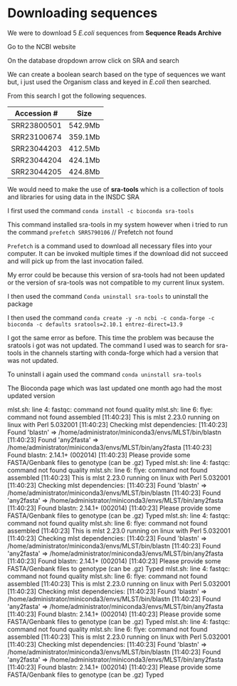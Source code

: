 # Downloading sequences

We were to download 5 *E.coli* sequences from **Sequence Reads Archive** 

Go to the NCBI website

On the database dropdown arrow click on SRA and search

We can create a boolean search based on the type of sequences we want but, i just used the Organism class and keyed in *E.coli*  then searched.

From this search I got the following sequences.


| Accession #| Size      |
|------------|-----------|
|SRR23800501 | 542.9Mb   |
|SRR23100674 | 359.1Mb   |
|SRR23044203 | 412.5Mb   |
|SRR23044204 | 424.1Mb   |
|SRR23044205 | 424.8Mb   |


We would need to make the use of **sra-tools** which is a collection of tools and libraries for using data in the INSDC SRA

I first used the command `conda install -c bioconda sra-tools`

This command installed sra-tools in my system however when i tried to run the command `prefetch SRR5790106` // Prefetch not found

`Prefetch` is a command used to download all necessary files into your computer. It can be invoked multiple times if the download did not succeed and will pick up from the last invocation failed. 

My error could be  because this version of sra-tools had not been updated or the version of sra-tools was not compatible to my current linux system.

I then used the command `Conda uninstall sra-tools` to uninstall the package

I then used the command `conda create -y -n ncbi -c conda-forge -c bioconda -c defaults sratools=2.10.1 entrez-direct=13.9`

I got the same error as before. This time the problem was because the sratools i got was not updated. The command I used was to search for sra-tools in the channels starting with conda-forge which had a version that was not updated.

To uninstall i again used the command `conda uninstall sra-tools`

The Bioconda page which was last updated one month ago had the most updated version 





mlst.sh: line 4: fastqc: command not found
quality
mlst.sh: line 6: flye: command not found
assembled
[11:40:23] This is mlst 2.23.0 running on linux with Perl 5.032001
[11:40:23] Checking mlst dependencies:
[11:40:23] Found 'blastn' => /home/administrator/miniconda3/envs/MLST/bin/blastn
[11:40:23] Found 'any2fasta' => /home/administrator/miniconda3/envs/MLST/bin/any2fasta
[11:40:23] Found blastn: 2.14.1+ (002014)
[11:40:23] Please provide some FASTA/Genbank files to genotype (can be .gz)
Typed
mlst.sh: line 4: fastqc: command not found
quality
mlst.sh: line 6: flye: command not found
assembled
[11:40:23] This is mlst 2.23.0 running on linux with Perl 5.032001
[11:40:23] Checking mlst dependencies:
[11:40:23] Found 'blastn' => /home/administrator/miniconda3/envs/MLST/bin/blastn
[11:40:23] Found 'any2fasta' => /home/administrator/miniconda3/envs/MLST/bin/any2fasta
[11:40:23] Found blastn: 2.14.1+ (002014)
[11:40:23] Please provide some FASTA/Genbank files to genotype (can be .gz)
Typed
mlst.sh: line 4: fastqc: command not found
quality
mlst.sh: line 6: flye: command not found
assembled
[11:40:23] This is mlst 2.23.0 running on linux with Perl 5.032001
[11:40:23] Checking mlst dependencies:
[11:40:23] Found 'blastn' => /home/administrator/miniconda3/envs/MLST/bin/blastn
[11:40:23] Found 'any2fasta' => /home/administrator/miniconda3/envs/MLST/bin/any2fasta
[11:40:23] Found blastn: 2.14.1+ (002014)
[11:40:23] Please provide some FASTA/Genbank files to genotype (can be .gz)
Typed
mlst.sh: line 4: fastqc: command not found
quality
mlst.sh: line 6: flye: command not found
assembled
[11:40:23] This is mlst 2.23.0 running on linux with Perl 5.032001
[11:40:23] Checking mlst dependencies:
[11:40:23] Found 'blastn' => /home/administrator/miniconda3/envs/MLST/bin/blastn
[11:40:23] Found 'any2fasta' => /home/administrator/miniconda3/envs/MLST/bin/any2fasta
[11:40:23] Found blastn: 2.14.1+ (002014)
[11:40:23] Please provide some FASTA/Genbank files to genotype (can be .gz)
Typed
mlst.sh: line 4: fastqc: command not found
quality
mlst.sh: line 6: flye: command not found
assembled
[11:40:23] This is mlst 2.23.0 running on linux with Perl 5.032001
[11:40:23] Checking mlst dependencies:
[11:40:23] Found 'blastn' => /home/administrator/miniconda3/envs/MLST/bin/blastn
[11:40:23] Found 'any2fasta' => /home/administrator/miniconda3/envs/MLST/bin/any2fasta
[11:40:23] Found blastn: 2.14.1+ (002014)
[11:40:23] Please provide some FASTA/Genbank files to genotype (can be .gz)
Typed






